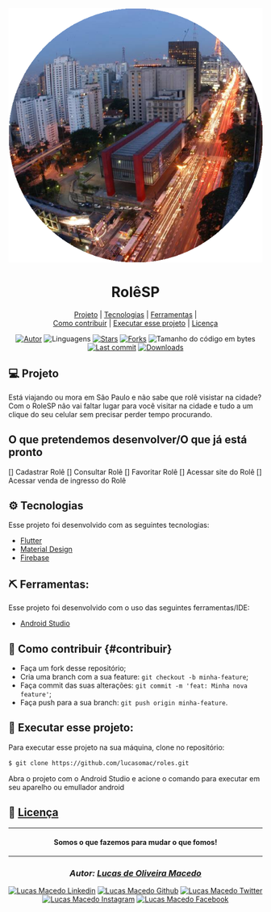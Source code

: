 <div>

![github](assets/images/logo.png "role sp saopaulo")
</div>

<div align="center">

# RolêSP

</div>
<div align="center">

  [Projeto](#-projeto) | 
  [Tecnologias](#-tecnologias) | 
  [Ferramentas](#-ferramentas) |  
  [Como contribuir](#-como-contribuir) | 
  [Executar esse projeto](#-executar-esse-projeto) | 
  [Licença](#-licença)
  
</div>

<div align="center">

[![Autor](https://img.shields.io/badge/autor-Lucas%20de%20Oliveira%20Macedo-920629?style=flat-square)](https://github.com/lucasomac)
![Linguagens](https://img.shields.io/github/languages/count/lucasomac/roles?color=920629&style=flat-square)
[![Stars](https://img.shields.io/github/stars/lucasomac/roles?color=920629&style=flat-square)](https://github.com/lucasomac/roles/stargazers)
[![Forks](https://img.shields.io/github/forks/lucasomac/roles?color=920629&style=flat-square)](https://github.com/lucasomac/roles/network/members)
![Tamanho do código em bytes](https://img.shields.io/github/repo-size/lucasomac/roles?color=920629&style=flat-square)
[![Last commit](https://img.shields.io/github/last-commit/lucasomac/roles?color=920629&style=flat-square)](https://github.com/lucasomac/roles/commits/master)
[![Downloads](https://img.shields.io/github/downloads/lucasomac/roles/total?color=920629&style=flat-square)](https://github.com/lucasomac/roles/releases)

</div>

## 💻 Projeto

Está viajando ou mora em São Paulo e não sabe que rolê visistar na cidade? Com o RoleSP não vai faltar lugar para você visitar na cidade e tudo a um clique do seu celular sem precisar perder tempo procurando.

## O que pretendemos desenvolver/O que já está pronto

[] Cadastrar Rolê
[] Consultar Rolê
[] Favoritar Rolê
[] Acessar site do Rolê
[] Acessar venda de ingresso do Rolê

## ⚙ Tecnologias

Esse projeto foi desenvolvido com as seguintes tecnologias:

- [Flutter](https://flutter.dev/)
- [Material Design](https://material.io)
- [Firebase](https://firebase.google.com/)

## ⛏ Ferramentas:

Esse projeto foi desenvolvido com o uso das seguintes ferramentas/IDE:

- [Android Studio](https://developer.android.com/studio)

## 🤔 Como contribuir {#contribuir}

- Faça um fork desse repositório;
- Cria uma branch com a sua feature: `git checkout -b minha-feature`;
- Faça commit das suas alterações: `git commit -m 'feat: Minha nova feature'`;
- Faça push para a sua branch: `git push origin minha-feature`.


## 🏁 Executar esse projeto:

Para executar esse projeto na sua máquina,
clone no repositório:

```bash
$ git clone https://github.com/lucasomac/roles.git
```
Abra o projeto com o Android Studio e acione o comando para executar em seu aparelho ou emullador android

## 📜 [Licença](/LICENSE.md)

---

<div align="center"> 

#### Somos o que fazemos para mudar o que fomos!

</div>

---

<div align="center"> 

### *Autor: [Lucas de Oliveira Macedo](https://github.com/lucasomac "Lucas de Oliveira Macedo")*

</div>

<div align="center">

[![Lucas Macedo Linkedin](https://img.shields.io/badge/LinkedIn-lucasomac-blue?logo=linkedin "linkedin")](https://www.linkedin.com/in/lucasomac)
[![Lucas Macedo Github](https://img.shields.io/badge/GitHub-lucasomac-lightgrey?logo=github "github")](https://github.com/lucasomac)
[![Lucas Macedo Twitter](https://img.shields.io/badge/Twitter-_lucasomac-blue?logo=twitter "twitter")](https://twitter.com/lucasomac)
[![Lucas Macedo Instagram](https://img.shields.io/badge/Instragram-lucasomac-E10979?logo=instagram "instagram")](https://instagram.com/lucasomac)
[![Lucas Macedo Facebook](https://img.shields.io/badge/Facebook-lucasomac-blue?logo=facebook "facebook")](https://facebook.com/lucasomac)

</div>
